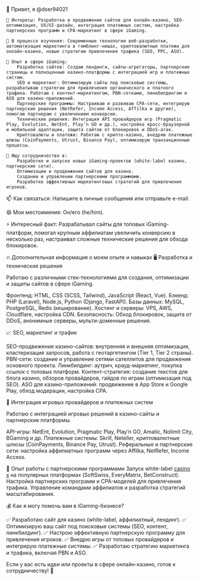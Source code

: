 👋 Привет, я @dser94021

    👀 Интересы: Разработка и продвижение сайтов для онлайн-казино, SEO-оптимизация, UX/UI-дизайн, интеграция платежных систем, настройка партнерских программ и CPA-маркетинг в сфере iGaming.

    🌱 В процессе изучения: Современные технологии веб-разработки, автоматизация маркетинга в гемблинг-нишах, криптовалютные платежи для онлайн-казино, новые стратегии привлечения трафика (SEO, PPC, ASO).

    💼 Опыт в сфере iGaming:
        Разработка сайтов: Создаю лендинги, сайты-агрегаторы, партнерские страницы и полноценные казино-платформы с интеграцией игр и платежных систем.
        SEO и маркетинг: Оптимизирую сайты под поисковые системы, разрабатываю стратегии для привлечения органического и платного трафика. Работаю с контент-маркетингом, PBN-сетками, линкбилдингом и ASO для казино-приложений.
        Партнерские программы: Настраиваю и развиваю CPA-сети, интегрирую партнерские решения (NetRefer, Income Access, Affilka и другие), помогаю партнерам с увеличением конверсии.
        Технические решения: Интеграция API провайдеров игр (Pragmatic Play, Evolution, NetEnt, Play’n GO и др.), настройка кросс-браузерной и мобильной адаптации, защита сайтов от блокировок и DDoS-атак.
        Криптовалюты и платежи: Работаю с крипто-казино, внедряю платежные шлюзы (CoinPayments, Utrust, Binance Pay), оптимизирую транзакционные процессы.

    💞️ Ищу сотрудничество в:
        Разработке и запуске новых iGaming-проектов (white-label казино, партнерские сети).
        Оптимизации и продвижении сайтов для казино.
        Создании и управлении партнерскими программами.
        Разработке эффективных маркетинговых стратегий для привлечения игроков.

📫 Как связаться: Напишите в личные сообщения или отправьте e-mail.

😄 Мои местоимения: Он/его (he/him).

⚡ Интересный факт: Разрабатывал сайты для топовых iGaming-платформ, помогал крупным аффилиатам увеличить конверсию в несколько раз, настраивал сложные технические решения для обхода блокировок.


🔥 Дополнительная информация о моем опыте и навыках
🖥 Разработка и технические решения

Работаю с различными стек-технологиями для создания, оптимизации и защиты сайтов в сфере iGaming.

Фронтенд: HTML, CSS (SCSS, Tailwind), JavaScript (React, Vue).
Бэкенд: PHP (Laravel), Node.js, Python (Django, FastAPI).
Базы данных: MySQL, PostgreSQL, Redis (кеширование).
Хостинг и серверы: VPS, AWS, Cloudflare, настройка CDN.
Безопасность: Обход блокировок, защита от DDoS, анонимные серверы, мульти-доменные решения.

📈 SEO, маркетинг и трафик

SEO-продвижение казино-сайтов: внутренняя и внешняя оптимизация, кластеризация запросов, работа с геотаргетингом (Tier 1, Tier 2 страны).
PBN-сети: создание и управление сетями сателлитов для продвижения основного проекта.
Линкбилдинг: аутрич, крауд-маркетинг, покупка ссылок с топовых платформ.
Контент-стратегия: создание текстов для блога казино, обзоров провайдеров, гайдов по играм (оптимизация под SEO).
ASO для казино-приложений: продвижение в App Store и Google Play, обход модерации, настройка CPA.

🎰 Интеграция игровых провайдеров и платежных систем

Работаю с интеграцией игровых решений в казино-сайты и партнерские платформы.

API-игры: NetEnt, Evolution, Pragmatic Play, Play’n GO, Amatic, Nolimit City, BGaming и др.
Платежные системы: Skrill, Neteller, криптовалютные шлюзы (CoinPayments, Binance Pay, Utrust).
Реферальные и партнерские сети: настройка аффилиатных программ через Affilka, NetRefer, Income Access.

🔗 Опыт работы с партнерскими программами
Запуск white-label <a href="https://casino-x-com.ru/">casino x</a> на популярных платформах (SoftSwiss, EveryMatrix, BetConstruct).
Настройка партнерских программ и CPA-моделей для привлечения трафика.
Управление командами аффилиатов и разработка стратегий масштабирования.

💰 Как я могу помочь вам в iGaming-бизнесе?

✅ Разработаю сайт для казино (white-label, аффилиатный, лендинг).
✅ Оптимизирую ваш сайт под поисковые системы (SEO, контент, линкбилдинг).
✅ Настрою эффективную партнерскую программу для привлечения игроков.
✅ Внедрю игры от топовых провайдеров и интегрирую платежные системы.
✅ Разработаю стратегию маркетинга и трафика, включая PBN и ASO.

Если у вас есть идеи или проекты в сфере онлайн-казино, готов к сотрудничеству! 🚀
